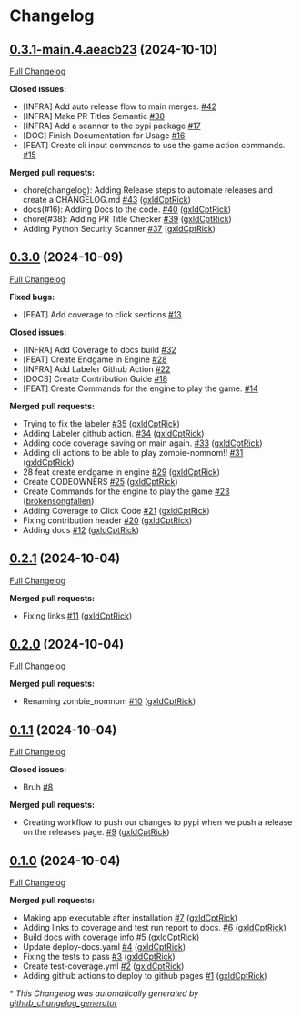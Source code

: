 # Changelog

## [0.3.1-main.4.aeacb23](https://github.com/Carrera-Dev-Consulting/zombie_nomnom/tree/0.3.1-main.4.aeacb23) (2024-10-10)

[Full Changelog](https://github.com/Carrera-Dev-Consulting/zombie_nomnom/compare/0.3.0...0.3.1-main.4.aeacb23)

**Closed issues:**

- \[INFRA\] Add auto release flow to main merges. [\#42](https://github.com/Carrera-Dev-Consulting/zombie_nomnom/issues/42)
- \[INFRA\] Make PR Titles Semantic [\#38](https://github.com/Carrera-Dev-Consulting/zombie_nomnom/issues/38)
- \[INFRA\] Add a scanner to the pypi package [\#17](https://github.com/Carrera-Dev-Consulting/zombie_nomnom/issues/17)
- \[DOC\] Finish Documentation for Usage [\#16](https://github.com/Carrera-Dev-Consulting/zombie_nomnom/issues/16)
- \[FEAT\] Create cli input commands to use the game action commands. [\#15](https://github.com/Carrera-Dev-Consulting/zombie_nomnom/issues/15)

**Merged pull requests:**

- chore\(changelog\): Adding Release steps to automate releases and create a CHANGELOG.md [\#43](https://github.com/Carrera-Dev-Consulting/zombie_nomnom/pull/43) ([gxldCptRick](https://github.com/gxldCptRick))
- docs\(\#16\): Adding Docs to the code. [\#40](https://github.com/Carrera-Dev-Consulting/zombie_nomnom/pull/40) ([gxldCptRick](https://github.com/gxldCptRick))
- chore\(\#38\): Adding PR Title Checker  [\#39](https://github.com/Carrera-Dev-Consulting/zombie_nomnom/pull/39) ([gxldCptRick](https://github.com/gxldCptRick))
- Adding Python Security Scanner [\#37](https://github.com/Carrera-Dev-Consulting/zombie_nomnom/pull/37) ([gxldCptRick](https://github.com/gxldCptRick))

## [0.3.0](https://github.com/Carrera-Dev-Consulting/zombie_nomnom/tree/0.3.0) (2024-10-09)

[Full Changelog](https://github.com/Carrera-Dev-Consulting/zombie_nomnom/compare/0.2.1...0.3.0)

**Fixed bugs:**

- \[FEAT\] Add coverage to click sections [\#13](https://github.com/Carrera-Dev-Consulting/zombie_nomnom/issues/13)

**Closed issues:**

- \[INFRA\] Add Coverage to docs build [\#32](https://github.com/Carrera-Dev-Consulting/zombie_nomnom/issues/32)
- \[FEAT\] Create Endgame in Engine [\#28](https://github.com/Carrera-Dev-Consulting/zombie_nomnom/issues/28)
- \[INFRA\] Add Labeler Github Action [\#22](https://github.com/Carrera-Dev-Consulting/zombie_nomnom/issues/22)
- \[DOCS\] Create Contribution Guide [\#18](https://github.com/Carrera-Dev-Consulting/zombie_nomnom/issues/18)
- \[FEAT\] Create Commands for the engine to play the game. [\#14](https://github.com/Carrera-Dev-Consulting/zombie_nomnom/issues/14)

**Merged pull requests:**

- Trying to fix the labeler [\#35](https://github.com/Carrera-Dev-Consulting/zombie_nomnom/pull/35) ([gxldCptRick](https://github.com/gxldCptRick))
- Adding Labeler github action. [\#34](https://github.com/Carrera-Dev-Consulting/zombie_nomnom/pull/34) ([gxldCptRick](https://github.com/gxldCptRick))
- Adding code coverage saving on main again. [\#33](https://github.com/Carrera-Dev-Consulting/zombie_nomnom/pull/33) ([gxldCptRick](https://github.com/gxldCptRick))
- Adding cli actions to be able to play zombie-nomnom!! [\#31](https://github.com/Carrera-Dev-Consulting/zombie_nomnom/pull/31) ([gxldCptRick](https://github.com/gxldCptRick))
- 28 feat create endgame in engine [\#29](https://github.com/Carrera-Dev-Consulting/zombie_nomnom/pull/29) ([gxldCptRick](https://github.com/gxldCptRick))
- Create CODEOWNERS [\#25](https://github.com/Carrera-Dev-Consulting/zombie_nomnom/pull/25) ([gxldCptRick](https://github.com/gxldCptRick))
- Create Commands for the engine to play the game [\#23](https://github.com/Carrera-Dev-Consulting/zombie_nomnom/pull/23) ([brokensongfallen](https://github.com/brokensongfallen))
- Adding Coverage to Click Code [\#21](https://github.com/Carrera-Dev-Consulting/zombie_nomnom/pull/21) ([gxldCptRick](https://github.com/gxldCptRick))
- Fixing contribution header [\#20](https://github.com/Carrera-Dev-Consulting/zombie_nomnom/pull/20) ([gxldCptRick](https://github.com/gxldCptRick))
- Adding docs [\#12](https://github.com/Carrera-Dev-Consulting/zombie_nomnom/pull/12) ([gxldCptRick](https://github.com/gxldCptRick))

## [0.2.1](https://github.com/Carrera-Dev-Consulting/zombie_nomnom/tree/0.2.1) (2024-10-04)

[Full Changelog](https://github.com/Carrera-Dev-Consulting/zombie_nomnom/compare/0.2.0...0.2.1)

**Merged pull requests:**

- Fixing links [\#11](https://github.com/Carrera-Dev-Consulting/zombie_nomnom/pull/11) ([gxldCptRick](https://github.com/gxldCptRick))

## [0.2.0](https://github.com/Carrera-Dev-Consulting/zombie_nomnom/tree/0.2.0) (2024-10-04)

[Full Changelog](https://github.com/Carrera-Dev-Consulting/zombie_nomnom/compare/0.1.1...0.2.0)

**Merged pull requests:**

- Renaming zombie\_nomnom [\#10](https://github.com/Carrera-Dev-Consulting/zombie_nomnom/pull/10) ([gxldCptRick](https://github.com/gxldCptRick))

## [0.1.1](https://github.com/Carrera-Dev-Consulting/zombie_nomnom/tree/0.1.1) (2024-10-04)

[Full Changelog](https://github.com/Carrera-Dev-Consulting/zombie_nomnom/compare/0.1.0...0.1.1)

**Closed issues:**

- Bruh [\#8](https://github.com/Carrera-Dev-Consulting/zombie_nomnom/issues/8)

**Merged pull requests:**

- Creating workflow to push our changes to pypi when we push a release on the releases page. [\#9](https://github.com/Carrera-Dev-Consulting/zombie_nomnom/pull/9) ([gxldCptRick](https://github.com/gxldCptRick))

## [0.1.0](https://github.com/Carrera-Dev-Consulting/zombie_nomnom/tree/0.1.0) (2024-10-04)

[Full Changelog](https://github.com/Carrera-Dev-Consulting/zombie_nomnom/compare/de91bc04f78fb139848389f6859c594393c57025...0.1.0)

**Merged pull requests:**

- Making app executable after installation [\#7](https://github.com/Carrera-Dev-Consulting/zombie_nomnom/pull/7) ([gxldCptRick](https://github.com/gxldCptRick))
- Adding links to coverage and test run report to docs. [\#6](https://github.com/Carrera-Dev-Consulting/zombie_nomnom/pull/6) ([gxldCptRick](https://github.com/gxldCptRick))
- Build docs with coverage info [\#5](https://github.com/Carrera-Dev-Consulting/zombie_nomnom/pull/5) ([gxldCptRick](https://github.com/gxldCptRick))
- Update deploy-docs.yaml [\#4](https://github.com/Carrera-Dev-Consulting/zombie_nomnom/pull/4) ([gxldCptRick](https://github.com/gxldCptRick))
- Fixing the tests to pass [\#3](https://github.com/Carrera-Dev-Consulting/zombie_nomnom/pull/3) ([gxldCptRick](https://github.com/gxldCptRick))
- Create test-coverage.yml [\#2](https://github.com/Carrera-Dev-Consulting/zombie_nomnom/pull/2) ([gxldCptRick](https://github.com/gxldCptRick))
- Adding github actions to deploy to github pages [\#1](https://github.com/Carrera-Dev-Consulting/zombie_nomnom/pull/1) ([gxldCptRick](https://github.com/gxldCptRick))



\* *This Changelog was automatically generated by [github_changelog_generator](https://github.com/github-changelog-generator/github-changelog-generator)*
